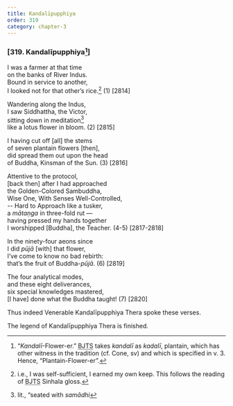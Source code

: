 ```yaml
---
title: Kandalīpupphiya
order: 319
category: chapter-3
---
```


### \[319. Kandalīpupphiya[^1]\]

I was a farmer at that time  
on the banks of River Indus.  
Bound in service to another,  
I looked not for that other’s rice.[^2] (1) \[2814\]

Wandering along the Indus,  
I saw Siddhattha, the Victor,  
sitting down in meditation[^3]  
like a lotus flower in bloom. (2) \[2815\]

I having cut off \[all\] the stems  
of seven plantain flowers \[then\],  
did spread them out upon the head  
of Buddha, Kinsman of the Sun. (3) \[2816\]

Attentive to the protocol,  
\[back then\] after I had approached  
the Golden-Colored Sambuddha,  
Wise One, With Senses Well-Controlled,  
-- Hard to Approach like a tusker,  
a *mātaṇga* in three-fold rut —  
having pressed my hands together  
I worshipped \[Buddha\], the Teacher. (4-5) \[2817-2818\]

In the ninety-four aeons since  
I did *pūjā* \[with\] that flower,  
I’ve come to know no bad rebirth:  
that’s the fruit of Buddha-*pūjā*. (6) \[2819\]

The four analytical modes,  
and these eight deliverances,  
six special knowledges mastered,  
\[I have\] done what the Buddha taught! (7) \[2820\]

Thus indeed Venerable Kandalīpupphiya Thera spoke these verses.

The legend of Kandalīpupphiya Thera is finished.

[^1]: “*Kandalī*-Flower-er.” <abbr title="Buddha Jayanthi Tripitaka Series">BJTS</abbr> takes *kandalī* as *kadalī*, plantain, which has other witness in the tradition (cf. Cone, sv) and which is specified in v. 3. Hence, “Plantain-Flower-er”.

[^2]: i.e., I was self-sufficient, I earned my own keep. This follows the reading of <abbr title="Buddha Jayanthi Tripitaka Series">BJTS</abbr> Sinhala gloss.

[^3]: lit., “seated with *samādhi*
